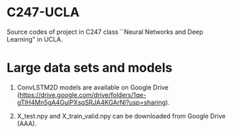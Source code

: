 # C247-UCLA
Source codes of project in C247 class ``Neural Networks and Deep Learning" in UCLA.

# Large data sets and models 

1. ConvLSTM2D models are available on Google Drive (https://drive.google.com/drive/folders/1qe-gTlH4Mn5gA4GulPXsqSRJA4KGArNl?usp=sharing).

2. X_test.npy and X_train_valid.npy can be downloaded from Google Drive (AAA).
